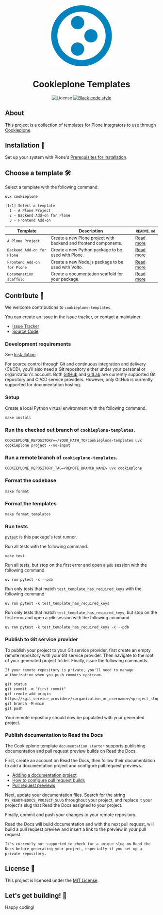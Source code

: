 <p align="center">
    <img alt="Plone Logo" width="200px" src="https://raw.githubusercontent.com/plone/.github/main/plone-logo.png">
</p>

<h1 align="center">
  Cookieplone Templates
</h1>

<div align="center">

![License](https://img.shields.io/github/license/plone/cookieplone-templates)
[![Black code style](https://img.shields.io/badge/code%20style-black-000000.svg)](https://github.com/psf/black)

</div>

## About

This project is a collection of templates for Plone integrators to use through [Cookieplone](https://github.com/plone/cookieplone "Link to the GitHub repository of Cookieplone").


## Installation 💾

Set up your system with Plone's [Prerequisites for installation](https://6.docs.plone.org/install/create-project-cookieplone.html#prerequisites-for-installation).


## Choose a template 🛠️

Select a template with the following command:

```shell
uvx cookieplone
```

```text
[1/1] Select a template
  1 - A Plone Project
  2 - Backend Add-on for Plone
  3 - Frontend Add-on
```

| Template | Description | `README.md` |
| --------- | --------- | --------- |
| `A Plone Project`  | Create a new Plone project with backend and frontend components. | [Read more](./templates/projects/monorepo/README.md) |
| `Backend Add-on for Plone`  | Create a new Python package to be used with Plone. | [Read more](./templates/add-ons/backend/README.md) |
| `Frontend Add-on for Plone`  | Create a new Node.js package to be used with Volto. | [Read more](./templates/add-ons/frontend/README.md) |
| `Documenation scaffold`  | Create a documentation scaffold for your package. | [Read more](./templates/add-ons/documentation_starter/README.md) |


## Contribute 🤝

We welcome contributions to `cookieplone-templates`.

You can create an issue in the issue tracker, or contact a maintainer.

- [Issue Tracker](https://github.com/plone/cookieplone-templates/issues)
- [Source Code](https://github.com/plone/cookieplone-templates/)


### Development requirements

See [Installation](#installation-).

For source control through Git and continuous integration and delivery (CI/CD), you'll also need a Git repository either under your personal or organization's account.
Both [GitHub](https://github.com/) and [GitLab](https://about.gitlab.com/) are currently supported Git repository and CI/CD service providers.
However, only GitHub is currently supported for documentation hosting.


### Setup

Create a local Python virtual environment with the following command.

```shell
make install
```

### Run the checked out branch of `cookieplone-templates`.

```shell
COOKIEPLONE_REPOSITORY=~/YOUR_PATH_TO/cookieplone-templates uvx cookieplone project --no-input
```


### Run a remote branch of `cookieplone-templates`.

```shell
COOKIEPLONE_REPOSITORY_TAG=<REMOTE_BRANCH_NAME> uvx cookieplone
```


### Format the codebase

```shell
make format
```


### Format the templates

```shell
make format_templates
```


### Run tests

[`pytest`](https://docs.pytest.org/en/stable/) is this package's test runner.

Run all tests with the following command.

```shell
make test
```

Run all tests, but stop on the first error and open a `pdb` session with the following command.

```shell
uv run pytest -x --pdb
```

Run only tests that match `test_template_has_required_keys` with the following command.

```shell
uv run pytest -k test_template_has_required_keys
```

Run only tests that match `test_template_has_required_keys`, but stop on the first error and open a `pdb` session with the following command.

```shell
uv run pytest -k test_template_has_required_keys -x --pdb
```


### Publish to Git service provider

To publish your project to your Git service provider, first create an empty remote repository with your Git service provider.
Then navigate to the root of your generated project folder.
Finally, issue the following commands.

```{note}
If your remote repository is private, you'll need to manage authorization when you push commits upstream.
```

```shell
git status
git commit -m "first commit"
git remote add origin https://<git_service_provider>/<organization_or_username>/<project_slug>.git
git branch -M main
git push
```

Your remote repository should now be populated with your generated project.


### Publish documentation to Read the Docs

The Cookieplone template `documentation_starter` supports publishing documentation and pull request preview builds on Read the Docs.

First, create an account on Read the Docs, then follow their documentation to add a documentation project and configure pull request previews.

-   [Adding a documentation project](https://docs.readthedocs.com/platform/stable/intro/add-project.html)
-   [How to configure pull request builds](https://docs.readthedocs.com/platform/stable/guides/pull-requests.html)
-   [Pull request previews](https://docs.readthedocs.com/platform/stable/pull-requests.html)

Next, update your documentation files.
Search for the string `MY_READTHEDOCS_PROJECT_SLUG` throughout your project, and replace it your project's slug that Read the Docs assigned to your project.

Finally, commit and push your changes to your remote repository.

Read the Docs will build documentation and with the next pull request, will build a pull request preview and insert a link to the preview in your pull request.

```{note}
It's currently not supported to check for a unique slug on Read the Docs before generating your project, especially if you set up a private repository.
```


## License 📜

This project is licensed under the [MIT License](/LICENSE).


## Let's get building! 🚀

Happy coding!
